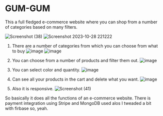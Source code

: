 # GUM-GUM
This a full fledged e-commerce website where you can shop from a number of categories based on many filters.

![Screenshot (38)](https://github.com/lakshya009/GUM-GUM/assets/85613315/ec156b6e-cc37-4dd3-91eb-136c8253a2b3)
![Screenshot 2023-10-28 221222](https://github.com/lakshya009/GUM-GUM/assets/85613315/37e3cc99-baa7-4850-a7de-52de42d48c1f)


1. There are a number of categories from which you can choose from what to buy
![image](https://github.com/lakshya009/GUM-GUM/assets/85613315/fa784b73-7b07-441f-baff-19230cdbdf93)
![image](https://github.com/lakshya009/GUM-GUM/assets/85613315/124c2173-f799-4426-abef-c8e612552d14)

2. You can choose from a number of products and filter them out.
![image](https://github.com/lakshya009/GUM-GUM/assets/85613315/d0cf6c40-7f61-4a23-a776-9011add3ec0d)

3. You can select color and quantity.
![image](https://github.com/lakshya009/GUM-GUM/assets/85613315/d90f8028-232f-4912-8b68-3884d4590f50)

4. Can see all your products in the cart and delete what you want.
![image](https://github.com/lakshya009/GUM-GUM/assets/85613315/0d1ad7c6-c5d1-4279-b775-4dd23af83b70)

5. Also it is responsive.
![Screenshot (41)](https://github.com/lakshya009/GUM-GUM/assets/85613315/e7ee5a3e-2503-4c24-8c1a-593fc023c3e3)

So basically it does all the functions of an e-commerce website. There is payment integration using Stripe and MongoDB used alos I tweaded a bit with firbase so, yeah.











